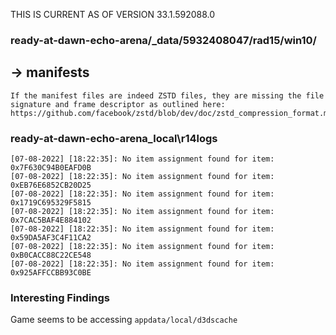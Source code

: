 THIS IS CURRENT AS OF VERSION 33.1.592088.0

### ready-at-dawn-echo-arena/\_data/5932408047/rad15/win10/

## -> manifests

    If the manifest files are indeed ZSTD files, they are missing the file signature and frame descriptor as outlined here:
    https://github.com/facebook/zstd/blob/dev/doc/zstd_compression_format.md#frame_header



### ready-at-dawn-echo-arena_local\r14logs

    [07-08-2022] [18:22:35]: No item assignment found for item: 0x7F630C94B0EAFD0B
    [07-08-2022] [18:22:35]: No item assignment found for item: 0xEB76E6852CB20D25
    [07-08-2022] [18:22:35]: No item assignment found for item: 0x1719C695329F5815
    [07-08-2022] [18:22:35]: No item assignment found for item: 0x7CAC5BAF4E884102
    [07-08-2022] [18:22:35]: No item assignment found for item: 0x59DA5AF3C4F11CA2
    [07-08-2022] [18:22:35]: No item assignment found for item: 0xB0CACC88C22CE548
    [07-08-2022] [18:22:35]: No item assignment found for item: 0x925AFFCCBB93C0BE

### Interesting Findings

Game seems to be accessing `appdata/local/d3dscache`
